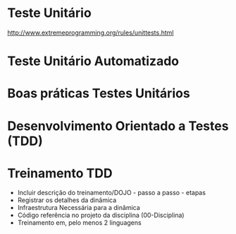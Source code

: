 # Teste Unitário
http://www.extremeprogramming.org/rules/unittests.html

# Teste Unitário Automatizado

# Boas práticas Testes Unitários

# Desenvolvimento Orientado a Testes (TDD)

# Treinamento TDD

- Incluir descrição do treinamento/DOJO - passo a passo - etapas
- Registrar os detalhes da dinâmica
- Infraestrutura Necessária para a dinâmica
- Código referência no projeto da disciplina (00-Disciplina)
- Treinamento em, pelo menos 2 linguagens
